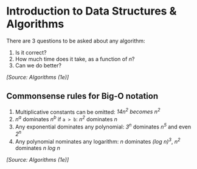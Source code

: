 # Introduction to Data Structures & Algorithms

There are 3 questions to be asked about any algorithm:

1. Is it correct?
2. How much time does it take, as a function of _n_?
3. Can we do better?

_[Source: Algorithms (1e)]_



## Commonsense rules for Big-O notation

1. Multiplicative constants can be omitted:
   *14n<sup>2</sup> becomes n<sup>2</sup>*
2. *n<sup>a</sup>* dominates *n<sup>b</sup>* if `a > b`:
   *n<sup>2</sup>* dominates *n*
3. Any exponential dominates any polynomial:
   *3<sup>n</sup>* dominates *n<sup>5</sup>* and even *2<sup>n</sup>*
4. Any polynomial nominates any logarithm:
   *n* dominates *(log n)<sup>3</sup>*, *n<sup>2</sup>* dominates *n log n*

_[Source: Algorithms (1e)]_
